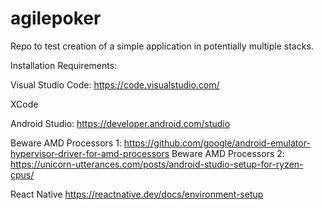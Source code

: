 # agilepoker

Repo to test creation of a simple application in potentially multiple stacks.

Installation Requirements:

Visual Studio Code:
https://code.visualstudio.com/

XCode

Android Studio:
https://developer.android.com/studio

Beware AMD Processors 1:
https://github.com/google/android-emulator-hypervisor-driver-for-amd-processors
Beware AMD Processors 2:
https://unicorn-utterances.com/posts/android-studio-setup-for-ryzen-cpus/


React Native
https://reactnative.dev/docs/environment-setup


